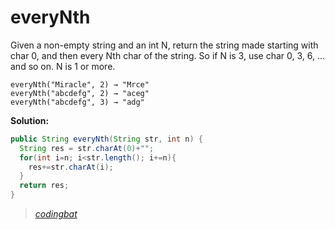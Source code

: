 # everyNth

Given a non-empty string and an int N, return the string made starting with char 0, and then every Nth char of the string. So if N is 3, use char 0, 3, 6, ... and so on. N is 1 or more.

```
everyNth("Miracle", 2) → "Mrce"
everyNth("abcdefg", 2) → "aceg"
everyNth("abcdefg", 3) → "adg"
```

**Solution:**

```java
public String everyNth(String str, int n) {
  String res = str.charAt(0)+"";
  for(int i=n; i<str.length(); i+=n){
    res+=str.charAt(i);
  }
  return res;
}
```

> _[codingbat](http://codingbat.com/prob/p196441)_